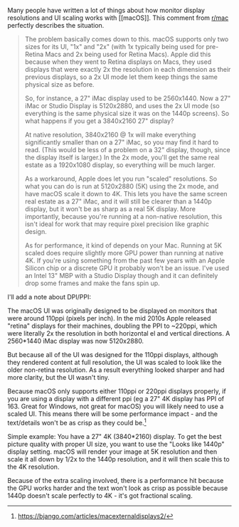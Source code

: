 Many people have written a lot of things about how monitor display resolutions and UI scaling works with [[macOS]]. This comment from [r/mac](https://old.reddit.com/r/mac/comments/vtl7nk/is_4k_scaling_for_external_monitors_unbereable/if8mk1c/) perfectly describes the situation.

>The problem basically comes down to this. macOS supports only two sizes for its UI, "1x" and "2x" (with 1x typically being used for pre-Retina Macs and 2x being used for Retina Macs). Apple did this because when they went to Retina displays on Macs, they used displays that were exactly 2x the resolution in each dimension as their previous displays, so a 2x UI mode let them keep things the same physical size as before.
>
>So, for instance, a 27" iMac display used to be 2560x1440. Now a 27" iMac or Studio Display is 5120x2880, and uses the 2x UI mode (so everything is the same physical size it was on the 1440p screens). So what happens if you get a 3840x2160 27" display?
>
>At native resolution, 3840x2160 @ 1x will make everything significantly smaller than on a 27" iMac, so you may find it hard to read. (This would be less of a problem on a 32" display, though, since the display itself is larger.) In the 2x mode, you'll get the same real estate as a 1920x1080 display, so everything will be much larger.
>
>As a workaround, Apple does let you run "scaled" resolutions. So what you can do is run at 5120x2880 (5K) using the 2x mode, and have macOS scale it down to 4K. This lets you have the same screen real estate as a 27" iMac, and it will still be clearer than a 1440p display, but it won't be as sharp as a real 5K display. More importantly, because you're running at a non-native resolution, this isn't ideal for work that may require pixel precision like graphic design.
>
>As for performance, it kind of depends on your Mac. Running at 5K scaled does require slightly more GPU power than running at native 4K. If you're using something from the past few years with an Apple Silicon chip or a discrete GPU it probably won't be an issue. I've used an Intel 13" MBP with a Studio Display though and it can definitely drop some frames and make the fans spin up.

I'll add a note about DPI/PPI:

The macOS UI was originally designed to be displayed on monitors that were around 110ppi (pixels per inch). In the mid 2010s Apple released "retina" displays for their machines, doubling the PPI to ~220ppi, which were literally 2x the resolution in both horizontal el and vertical directions. A 2560*1440 iMac display was now 5120x2880.

But because all of the UI was designed for the 110ppi displays, although they rendered content at full resolution, the UI was scaled to look like the older non-retina resolution. As a result everything looked sharper and had more clarity, but the UI wasn't tiny.

Because macOS only supports either 110ppi or 220ppi displays properly, if you are using a display with a different ppi (eg a 27" 4K display has PPI of 163. Great for Windows, not great for macOS) you will likely need to use a scaled UI. This means there will be some performance impact - and the text/details won't be as crisp as they could be.[^1]

Simple example:
You have a 27" 4K (3840*2160) display. To get the best picture quality with proper UI size, you want to use the "Looks like 1440p" display setting. macOS will render your image at 5K resolution and then scale it all down by 1/2x to the 1440p resolution, and it will then scale this to the 4K resolution.

Because of the extra scaling involved, there is a performance hit because the GPU works harder and the text won't look as crisp as possible because 1440p doesn't scale perfectly to 4K - it's got fractional scaling.

[^1]: https://bjango.com/articles/macexternaldisplays2/